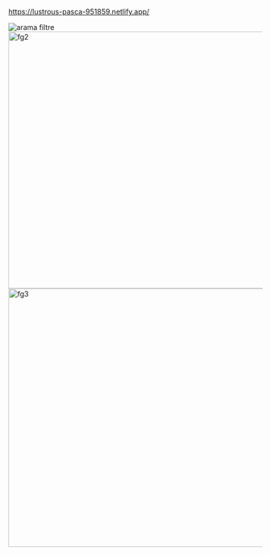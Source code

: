https://lustrous-pasca-951859.netlify.app/

![arama filtre](https://user-images.githubusercontent.com/96357374/224404252-c1f61b33-409e-4797-ad9d-80ad26c9c049.png)
<img width="509" alt="fg2" src="https://user-images.githubusercontent.com/96357374/213860042-3bdd80ac-c8c6-4c84-83f3-64e2e5a0ca1b.png">
<img width="512" alt="fg3" src="https://user-images.githubusercontent.com/96357374/213860046-68acbc6e-0785-412d-b9b8-f3395988837a.png">
